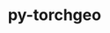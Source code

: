 ---
title: "py-torchgeo"
layout: cache
categories: [package, v0.22.1]
meta: {"versions": ["0.5.2"], "compilers": ["apple-clang@=15.0.0", "gcc@=11.4.0"], "oss": ["ubuntu22.04", "ventura"], "platforms": ["darwin", "linux"], "targets": ["aarch64", "x86_64_v3"], "stacks": ["ml-darwin-aarch64-mps", "ml-linux-x86_64-cpu", "ml-linux-x86_64-cuda", "root"], "num_specs": 3, "num_specs_by_stack": {"ml-darwin-aarch64-mps": 1, "root": 3, "ml-linux-x86_64-cpu": 1, "ml-linux-x86_64-cuda": 1}}
spec_details: [{"hash": "ei7z7gxzp523zwqnn7z3e4iryxmp2ai5", "compiler": "apple-clang@=15.0.0", "versions": ["0.5.2"], "os": "ventura", "platform": "darwin", "target": "aarch64", "variants": ["build_system=python_pip", "~datasets", "~docs", "~style", "~tests"], "stacks": ["ml-darwin-aarch64-mps", "root"], "size": "-", "tarball": "https://binaries.spack.io/releases/v0.22.1/build_cache/darwin-ventura-aarch64/apple-clang-15.0.0/py-torchgeo-0.5.2/darwin-ventura-aarch64-apple-clang-15.0.0-py-torchgeo-0.5.2-ei7z7gxzp523zwqnn7z3e4iryxmp2ai5.spack"}, {"hash": "2ff24ttyeipt2de6eiljjuupfc3rs3lj", "compiler": "gcc@=11.4.0", "versions": ["0.5.2"], "os": "ubuntu22.04", "platform": "linux", "target": "x86_64_v3", "variants": ["build_system=python_pip", "~datasets", "~docs", "~style", "~tests"], "stacks": ["root", "ml-linux-x86_64-cpu"], "size": "-", "tarball": "https://binaries.spack.io/releases/v0.22.1/build_cache/linux-ubuntu22.04-x86_64_v3/gcc-11.4.0/py-torchgeo-0.5.2/linux-ubuntu22.04-x86_64_v3-gcc-11.4.0-py-torchgeo-0.5.2-2ff24ttyeipt2de6eiljjuupfc3rs3lj.spack"}, {"hash": "r2etufgjyost7hdnvl5inrm6tvmun5im", "compiler": "gcc@=11.4.0", "versions": ["0.5.2"], "os": "ubuntu22.04", "platform": "linux", "target": "x86_64_v3", "variants": ["build_system=python_pip", "~datasets", "~docs", "~style", "~tests"], "stacks": ["root", "ml-linux-x86_64-cuda"], "size": "-", "tarball": "https://binaries.spack.io/releases/v0.22.1/build_cache/linux-ubuntu22.04-x86_64_v3/gcc-11.4.0/py-torchgeo-0.5.2/linux-ubuntu22.04-x86_64_v3-gcc-11.4.0-py-torchgeo-0.5.2-r2etufgjyost7hdnvl5inrm6tvmun5im.spack"}]
---